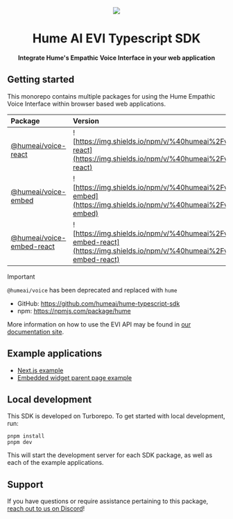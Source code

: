 <div align="center">
  <img src="https://storage.googleapis.com/hume-public-logos/hume/hume-banner.png">
  <h1>Hume AI EVI Typescript SDK</h1>
  <p>
    <strong>Integrate Hume's Empathic Voice Interface in your web application</strong>
  </p>
</div>

## Getting started

This monorepo contains multiple packages for using the Hume Empathic Voice Interface within browser based web applications.

| Package | Version | README | npm URL |
| :--- | :--- | :--- | :--- |
| [@humeai/voice-react](https://github.com/HumeAI/empathic-voice-api-js/tree/main/packages/react) | ![https://img.shields.io/npm/v/%40humeai%2Fvoice-react](https://img.shields.io/npm/v/%40humeai%2Fvoice-react) | [README](https://github.com/HumeAI/empathic-voice-api-js/tree/main/packages/react/README.md) | <https://npmjs.com/package/@humeai/voice-react> |
| [@humeai/voice-embed](https://github.com/HumeAI/empathic-voice-api-js/tree/main/packages/embed) |  ![https://img.shields.io/npm/v/%40humeai%2Fvoice-embed](https://img.shields.io/npm/v/%40humeai%2Fvoice-embed)| [README](https://github.com/HumeAI/empathic-voice-api-js/tree/main/packages/embed/README.md) | <https://npmjs.com/package/@humeai/voice-embed> |
| [@humeai/voice-embed-react](https://github.com/HumeAI/empathic-voice-api-js/tree/main/packages/embed-react) |  ![https://img.shields.io/npm/v/%40humeai%2Fvoice-embed-react](https://img.shields.io/npm/v/%40humeai%2Fvoice-embed-react)| [README](https://github.com/HumeAI/empathic-voice-api-js/tree/main/packages/embed-react/README.md) | <https://npmjs.com/package/@humeai/voice-embed-react> |

> [!IMPORTANT]  
> `@humeai/voice` has been deprecated and replaced with `hume`
>
> - GitHub: <https://github.com/humeai/hume-typescript-sdk>
> - npm: <https://npmjs.com/package/hume>

More information on how to use the EVI API may be found in [our documentation site](https://dev.hume.ai/docs/empathic-voice-interface-evi/overview).

## Example applications

- [Next.js example](https://github.com/HumeAI/empathic-voice-api-js/tree/main/examples/next-app)
- [Embedded widget parent page example](https://github.com/HumeAI/empathic-voice-api-js/tree/main/examples/vite-app-embed)

## Local development

This SDK is developed on Turborepo. To get started with local development, run:

```
pnpm install
pnpm dev
```

This will start the development server for each SDK package, as well as each of the example applications.

## Support

If you have questions or require assistance pertaining to this package, [reach out to us on Discord](https://hume.ai/discord)!
